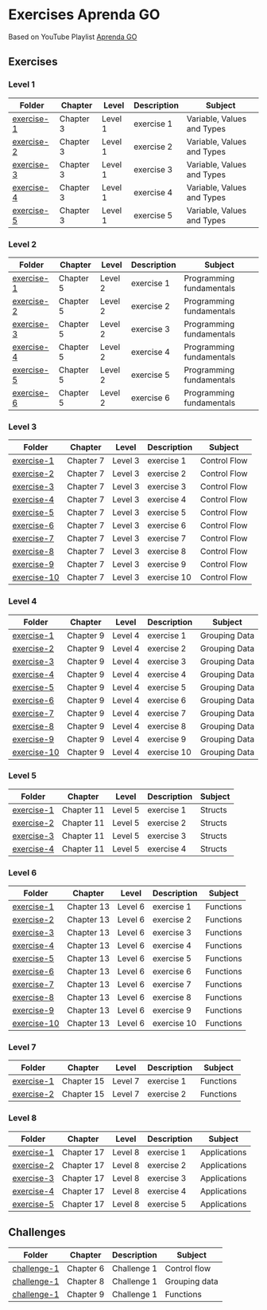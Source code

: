 # Exercises Aprenda GO

Based on YouTube Playlist [Aprenda GO](https://www.youtube.com/playlist?list=PLCKpcjBB_VlBsxJ9IseNxFllf-UFEXOdg)

## Exercises

### Level 1

| Folder                                                                                                                        | Chapter   | Level   | Description | Subject                    |
| ----------------------------------------------------------------------------------------------------------------------------- | --------- | ------- | ----------- | -------------------------- |
| [exercise-1](https://github.com/androdri1998/practice-go/tree/main/exercises-aprenda-go/level-1/chapter-3/exercise-1/main.go) | Chapter 3 | Level 1 | exercise 1  | Variable, Values and Types |
| [exercise-2](https://github.com/androdri1998/practice-go/tree/main/exercises-aprenda-go/level-1/chapter-3/exercise-2/main.go) | Chapter 3 | Level 1 | exercise 2  | Variable, Values and Types |
| [exercise-3](https://github.com/androdri1998/practice-go/tree/main/exercises-aprenda-go/level-1/chapter-3/exercise-3/main.go) | Chapter 3 | Level 1 | exercise 3  | Variable, Values and Types |
| [exercise-4](https://github.com/androdri1998/practice-go/tree/main/exercises-aprenda-go/level-1/chapter-3/exercise-4/main.go) | Chapter 3 | Level 1 | exercise 4  | Variable, Values and Types |
| [exercise-5](https://github.com/androdri1998/practice-go/tree/main/exercises-aprenda-go/level-1/chapter-3/exercise-5/main.go) | Chapter 3 | Level 1 | exercise 5  | Variable, Values and Types |

### Level 2

| Folder                                                                                                                        | Chapter   | Level   | Description | Subject                  |
| ----------------------------------------------------------------------------------------------------------------------------- | --------- | ------- | ----------- | ------------------------ |
| [exercise-1](https://github.com/androdri1998/practice-go/tree/main/exercises-aprenda-go/level-2/chapter-5/exercise-1/main.go) | Chapter 5 | Level 2 | exercise 1  | Programming fundamentals |
| [exercise-2](https://github.com/androdri1998/practice-go/tree/main/exercises-aprenda-go/level-2/chapter-5/exercise-2/main.go) | Chapter 5 | Level 2 | exercise 2  | Programming fundamentals |
| [exercise-3](https://github.com/androdri1998/practice-go/tree/main/exercises-aprenda-go/level-2/chapter-5/exercise-3/main.go) | Chapter 5 | Level 2 | exercise 3  | Programming fundamentals |
| [exercise-4](https://github.com/androdri1998/practice-go/tree/main/exercises-aprenda-go/level-2/chapter-5/exercise-4/main.go) | Chapter 5 | Level 2 | exercise 4  | Programming fundamentals |
| [exercise-5](https://github.com/androdri1998/practice-go/tree/main/exercises-aprenda-go/level-2/chapter-5/exercise-5/main.go) | Chapter 5 | Level 2 | exercise 5  | Programming fundamentals |
| [exercise-6](https://github.com/androdri1998/practice-go/tree/main/exercises-aprenda-go/level-2/chapter-5/exercise-6/main.go) | Chapter 5 | Level 2 | exercise 6  | Programming fundamentals |

### Level 3

| Folder                                                                                                                          | Chapter   | Level   | Description | Subject      |
| ------------------------------------------------------------------------------------------------------------------------------- | --------- | ------- | ----------- | ------------ |
| [exercise-1](https://github.com/androdri1998/practice-go/tree/main/exercises-aprenda-go/level-3/chapter-7/exercise-1/main.go)   | Chapter 7 | Level 3 | exercise 1  | Control Flow |
| [exercise-2](https://github.com/androdri1998/practice-go/tree/main/exercises-aprenda-go/level-3/chapter-7/exercise-2/main.go)   | Chapter 7 | Level 3 | exercise 2  | Control Flow |
| [exercise-3](https://github.com/androdri1998/practice-go/tree/main/exercises-aprenda-go/level-3/chapter-7/exercise-3/main.go)   | Chapter 7 | Level 3 | exercise 3  | Control Flow |
| [exercise-4](https://github.com/androdri1998/practice-go/tree/main/exercises-aprenda-go/level-3/chapter-7/exercise-4/main.go)   | Chapter 7 | Level 3 | exercise 4  | Control Flow |
| [exercise-5](https://github.com/androdri1998/practice-go/tree/main/exercises-aprenda-go/level-3/chapter-7/exercise-5/main.go)   | Chapter 7 | Level 3 | exercise 5  | Control Flow |
| [exercise-6](https://github.com/androdri1998/practice-go/tree/main/exercises-aprenda-go/level-3/chapter-7/exercise-6/main.go)   | Chapter 7 | Level 3 | exercise 6  | Control Flow |
| [exercise-7](https://github.com/androdri1998/practice-go/tree/main/exercises-aprenda-go/level-3/chapter-7/exercise-7/main.go)   | Chapter 7 | Level 3 | exercise 7  | Control Flow |
| [exercise-8](https://github.com/androdri1998/practice-go/tree/main/exercises-aprenda-go/level-3/chapter-7/exercise-8/main.go)   | Chapter 7 | Level 3 | exercise 8  | Control Flow |
| [exercise-9](https://github.com/androdri1998/practice-go/tree/main/exercises-aprenda-go/level-3/chapter-7/exercise-9/main.go)   | Chapter 7 | Level 3 | exercise 9  | Control Flow |
| [exercise-10](https://github.com/androdri1998/practice-go/tree/main/exercises-aprenda-go/level-3/chapter-7/exercise-10/main.go) | Chapter 7 | Level 3 | exercise 10 | Control Flow |

### Level 4

| Folder                                                                                                                          | Chapter   | Level   | Description | Subject       |
| ------------------------------------------------------------------------------------------------------------------------------- | --------- | ------- | ----------- | ------------- |
| [exercise-1](https://github.com/androdri1998/practice-go/tree/main/exercises-aprenda-go/level-4/chapter-9/exercise-1/main.go)   | Chapter 9 | Level 4 | exercise 1  | Grouping Data |
| [exercise-2](https://github.com/androdri1998/practice-go/tree/main/exercises-aprenda-go/level-4/chapter-9/exercise-2/main.go)   | Chapter 9 | Level 4 | exercise 2  | Grouping Data |
| [exercise-3](https://github.com/androdri1998/practice-go/tree/main/exercises-aprenda-go/level-4/chapter-9/exercise-3/main.go)   | Chapter 9 | Level 4 | exercise 3  | Grouping Data |
| [exercise-4](https://github.com/androdri1998/practice-go/tree/main/exercises-aprenda-go/level-4/chapter-9/exercise-4/main.go)   | Chapter 9 | Level 4 | exercise 4  | Grouping Data |
| [exercise-5](https://github.com/androdri1998/practice-go/tree/main/exercises-aprenda-go/level-4/chapter-9/exercise-5/main.go)   | Chapter 9 | Level 4 | exercise 5  | Grouping Data |
| [exercise-6](https://github.com/androdri1998/practice-go/tree/main/exercises-aprenda-go/level-4/chapter-9/exercise-6/main.go)   | Chapter 9 | Level 4 | exercise 6  | Grouping Data |
| [exercise-7](https://github.com/androdri1998/practice-go/tree/main/exercises-aprenda-go/level-4/chapter-9/exercise-7/main.go)   | Chapter 9 | Level 4 | exercise 7  | Grouping Data |
| [exercise-8](https://github.com/androdri1998/practice-go/tree/main/exercises-aprenda-go/level-4/chapter-9/exercise-8/main.go)   | Chapter 9 | Level 4 | exercise 8  | Grouping Data |
| [exercise-9](https://github.com/androdri1998/practice-go/tree/main/exercises-aprenda-go/level-4/chapter-9/exercise-9/main.go)   | Chapter 9 | Level 4 | exercise 9  | Grouping Data |
| [exercise-10](https://github.com/androdri1998/practice-go/tree/main/exercises-aprenda-go/level-4/chapter-9/exercise-10/main.go) | Chapter 9 | Level 4 | exercise 10 | Grouping Data |

### Level 5

| Folder                                                                                                                         | Chapter    | Level   | Description | Subject |
| ------------------------------------------------------------------------------------------------------------------------------ | ---------- | ------- | ----------- | ------- |
| [exercise-1](https://github.com/androdri1998/practice-go/tree/main/exercises-aprenda-go/level-5/chapter-11/exercise-1/main.go) | Chapter 11 | Level 5 | exercise 1  | Structs |
| [exercise-2](https://github.com/androdri1998/practice-go/tree/main/exercises-aprenda-go/level-5/chapter-11/exercise-2/main.go) | Chapter 11 | Level 5 | exercise 2  | Structs |
| [exercise-3](https://github.com/androdri1998/practice-go/tree/main/exercises-aprenda-go/level-5/chapter-11/exercise-3/main.go) | Chapter 11 | Level 5 | exercise 3  | Structs |
| [exercise-4](https://github.com/androdri1998/practice-go/tree/main/exercises-aprenda-go/level-5/chapter-11/exercise-4/main.go) | Chapter 11 | Level 5 | exercise 4  | Structs |

### Level 6

| Folder                                                                                                                           | Chapter    | Level   | Description | Subject   |
| -------------------------------------------------------------------------------------------------------------------------------- | ---------- | ------- | ----------- | --------- |
| [exercise-1](https://github.com/androdri1998/practice-go/tree/main/exercises-aprenda-go/level-6/chapter-13/exercise-1/main.go)   | Chapter 13 | Level 6 | exercise 1  | Functions |
| [exercise-2](https://github.com/androdri1998/practice-go/tree/main/exercises-aprenda-go/level-6/chapter-13/exercise-2/main.go)   | Chapter 13 | Level 6 | exercise 2  | Functions |
| [exercise-3](https://github.com/androdri1998/practice-go/tree/main/exercises-aprenda-go/level-6/chapter-13/exercise-3/main.go)   | Chapter 13 | Level 6 | exercise 3  | Functions |
| [exercise-4](https://github.com/androdri1998/practice-go/tree/main/exercises-aprenda-go/level-6/chapter-13/exercise-4/main.go)   | Chapter 13 | Level 6 | exercise 4  | Functions |
| [exercise-5](https://github.com/androdri1998/practice-go/tree/main/exercises-aprenda-go/level-6/chapter-13/exercise-5/main.go)   | Chapter 13 | Level 6 | exercise 5  | Functions |
| [exercise-6](https://github.com/androdri1998/practice-go/tree/main/exercises-aprenda-go/level-6/chapter-13/exercise-6/main.go)   | Chapter 13 | Level 6 | exercise 6  | Functions |
| [exercise-7](https://github.com/androdri1998/practice-go/tree/main/exercises-aprenda-go/level-6/chapter-13/exercise-7/main.go)   | Chapter 13 | Level 6 | exercise 7  | Functions |
| [exercise-8](https://github.com/androdri1998/practice-go/tree/main/exercises-aprenda-go/level-6/chapter-13/exercise-8/main.go)   | Chapter 13 | Level 6 | exercise 8  | Functions |
| [exercise-9](https://github.com/androdri1998/practice-go/tree/main/exercises-aprenda-go/level-6/chapter-13/exercise-9/main.go)   | Chapter 13 | Level 6 | exercise 9  | Functions |
| [exercise-10](https://github.com/androdri1998/practice-go/tree/main/exercises-aprenda-go/level-6/chapter-13/exercise-10/main.go) | Chapter 13 | Level 6 | exercise 10 | Functions |

### Level 7

| Folder                                                                                                                         | Chapter    | Level   | Description | Subject   |
| ------------------------------------------------------------------------------------------------------------------------------ | ---------- | ------- | ----------- | --------- |
| [exercise-1](https://github.com/androdri1998/practice-go/tree/main/exercises-aprenda-go/level-7/chapter-15/exercise-1/main.go) | Chapter 15 | Level 7 | exercise 1  | Functions |
| [exercise-2](https://github.com/androdri1998/practice-go/tree/main/exercises-aprenda-go/level-7/chapter-15/exercise-2/main.go) | Chapter 15 | Level 7 | exercise 2  | Functions |

### Level 8

| Folder                                              | Chapter    | Level   | Description | Subject      |
| --------------------------------------------------- | ---------- | ------- | ----------- | ------------ |
| [exercise-1](level-8/chapter-17/exercise-1/main.go) | Chapter 17 | Level 8 | exercise 1  | Applications |
| [exercise-2](level-8/chapter-17/exercise-2/main.go) | Chapter 17 | Level 8 | exercise 2  | Applications |
| [exercise-3](level-8/chapter-17/exercise-3/main.go) | Chapter 17 | Level 8 | exercise 3  | Applications |
| [exercise-4](level-8/chapter-17/exercise-4/main.go) | Chapter 17 | Level 8 | exercise 4  | Applications |
| [exercise-5](level-8/chapter-17/exercise-5/main.go) | Chapter 17 | Level 8 | exercise 5  | Applications |

## Challenges

| Folder                                                                                                                             | Chapter   | Description | Subject       |
| ---------------------------------------------------------------------------------------------------------------------------------- | --------- | ----------- | ------------- |
| [challenge-1](https://github.com/androdri1998/practice-go/tree/main/exercises-aprenda-go/challenges/chapter-6/challenge-1/main.go) | Chapter 6 | Challenge 1 | Control flow  |
| [challenge-1](https://github.com/androdri1998/practice-go/tree/main/exercises-aprenda-go/challenges/chapter-8/challenge-1/main.go) | Chapter 8 | Challenge 1 | Grouping data |
| [challenge-1](https://github.com/androdri1998/practice-go/tree/main/exercises-aprenda-go/challenges/chapter-9/challenge-1/main.go) | Chapter 9 | Challenge 1 | Functions     |
